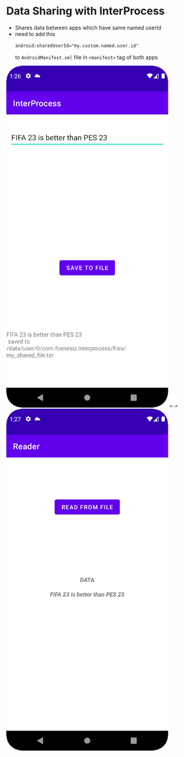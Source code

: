 # Data Sharing with InterProcess

- Shares data between apps which have same named userId
- need to add this
    ````xml 
    android:sharedUserId="my.custom.named.user.id"
    ````
  to ``AndroidManifest.xml`` file in ``<manifest>`` tag
  of both apps

![](img_writer.png) ``<->`` ![](img_reader.png)
